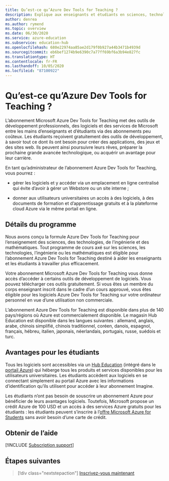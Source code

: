 ```yaml
---
title: Qu’est-ce qu’Azure Dev Tools for Teaching ?
description: Explique aux enseignants et étudiants en sciences, technologies, ingénierie et mathématiques les avantages du programme Azure Dev Tools for Teaching.
author: denrea
ms.author: rymend
ms.topic: overview
ms.date: 06/30/2020
ms.service: azure-education
ms.subservice: education-hub
ms.openlocfilehash: 680e22974aa85ae2d179f0b927a44b3471b4939d
ms.sourcegitcommit: eb6bef1274b9e6390c7a77ff69bf6a3b94e827fc
ms.translationtype: HT
ms.contentlocale: fr-FR
ms.lasthandoff: 10/05/2020
ms.locfileid: "87100922"
---
```

# <a name="what-is-azure-dev-tools-for-teaching"></a>Qu’est-ce qu’Azure Dev Tools for Teaching ?

L’abonnement Microsoft Azure Dev Tools for Teaching met des outils de développement professionnels, des logiciels et des services de Microsoft entre les mains d’enseignants et d’étudiants via des abonnements peu coûteux. Les étudiants reçoivent gratuitement des outils de développement, à savoir tout ce dont ils ont besoin pour créer des applications, des jeux et des sites web. Ils peuvent ainsi poursuivre leurs rêves, préparer la prochaine grande avancée technologique, ou acquérir un avantage pour leur carrière.

En tant qu’administrateur de l’abonnement Azure Dev Tools for Teaching, vous pourrez :

- gérer les logiciels et y accéder via un emplacement en ligne centralisé qui évite d’avoir à gérer un Webstore ou un site interne ;

- donner aux utilisateurs universitaires un accès à des logiciels, à des documents de formation et d’apprentissage gratuits et à la plateforme cloud Azure via le même portail en ligne.

## <a name="program-details"></a>Détails du programme

Nous avons conçu la formule Azure Dev Tools for Teaching pour l’enseignement des sciences, des technologies, de l’ingénierie et des mathématiques. Tout programme de cours axé sur les sciences, les technologies, l’ingénierie ou les mathématiques est éligible pour l’abonnement Azure Dev Tools for Teaching destiné à aider les enseignants et les étudiants à travailler plus efficacement. 

Votre abonnement Microsoft Azure Dev Tools for Teaching vous donne accès d’accéder à certains outils de développement de logiciels. Vous pouvez télécharger ces outils gratuitement. Si vous êtes un membre du corps enseignant inscrit dans le cadre d’un cours approuvé, vous êtes éligible pour les logiciels Azure Dev Tools for Teaching sur votre ordinateur personnel en vue d’une utilisation non commerciale.

L’abonnement Azure Dev Tools for Teaching est disponible dans plus de 140 pays/régions où Azure est commercialement disponible. Le magasin Hub Education est disponible dans les langues suivantes : allemand, anglais, arabe, chinois simplifié, chinois traditionnel, coréen, danois, espagnol, français, hébreu, italien, japonais, néerlandais, portugais, russe, suédois et turc.

## <a name="student-benefits"></a>Avantages pour les étudiants

Tous les logiciels sont accessibles via un [Hub Education](https://azureforeducation.microsoft.com/devtools) (intégré dans le [portail Azure](https://portal.azure.com/)) qui héberge tous les produits et services disponibles pour les utilisateurs universitaires. Les étudiants accèdent aux logiciels en se connectant simplement au portail Azure avec les informations d’identification qu’ils utilisent pour accéder à leur abonnement Imagine.

Les étudiants n’ont pas besoin de souscrire un abonnement Azure pour bénéficier de leurs avantages logiciels. Toutefois, Microsoft propose un crédit Azure de 100 USD et un accès à des services Azure gratuits pour les étudiants : les étudiants peuvent s’inscrire à l’[offre Microsoft Azure for Students](azure-students-program.md) sans avoir besoin d’une carte de crédit.

## <a name="getting-help"></a>Obtenir de l’aide

[!INCLUDE [Subscription support](../../../includes/edu-dev-tools-program-support.md)]

## <a name="next-steps"></a>Étapes suivantes

> [!div class="nextstepaction"]
> [Inscrivez-vous maintenant](enroll-renew-subscription.md)
